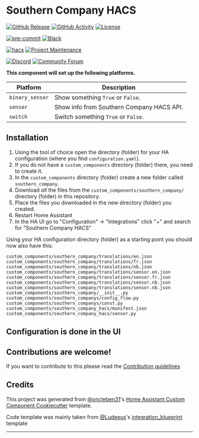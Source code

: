 # Southern Company HACS

[![GitHub Release][releases-shield]][releases]
[![GitHub Activity][commits-shield]][commits]
[![License][license-shield]](LICENSE)

[![pre-commit][pre-commit-shield]][pre-commit]
[![Black][black-shield]][black]

[![hacs][hacsbadge]][hacs]
[![Project Maintenance][maintenance-shield]][user_profile]

[![Discord][discord-shield]][discord]
[![Community Forum][forum-shield]][forum]

**This component will set up the following platforms.**

| Platform        | Description                               |
| --------------- | ----------------------------------------- |
| `binary_sensor` | Show something `True` or `False`.         |
| `sensor`        | Show info from Southern Company HACS API. |
| `switch`        | Switch something `True` or `False`.       |

## Installation

1. Using the tool of choice open the directory (folder) for your HA configuration (where you find `configuration.yaml`).
2. If you do not have a `custom_components` directory (folder) there, you need to create it.
3. In the `custom_components` directory (folder) create a new folder called `southern_company`.
4. Download _all_ the files from the `custom_components/southern_company/` directory (folder) in this repository.
5. Place the files you downloaded in the new directory (folder) you created.
6. Restart Home Assistant
7. In the HA UI go to "Configuration" -> "Integrations" click "+" and search for "Southern Company HACS"

Using your HA configuration directory (folder) as a starting point you should now also have this:

```text
custom_components/southern_company/translations/en.json
custom_components/southern_company/translations/fr.json
custom_components/southern_company/translations/nb.json
custom_components/southern_company/translations/sensor.en.json
custom_components/southern_company/translations/sensor.fr.json
custom_components/southern_company/translations/sensor.nb.json
custom_components/southern_company/translations/sensor.nb.json
custom_components/southern_company/__init__.py
custom_components/southern_companys/config_flow.py
custom_components/southern_companys/const.py
custom_components/southern_company_hacs/manifest.json
custom_components/southern_company_hacs/sensor.py
```

## Configuration is done in the UI

<!---->

## Contributions are welcome!

If you want to contribute to this please read the [Contribution guidelines](CONTRIBUTING.md)

## Credits

This project was generated from [@oncleben31](https://github.com/oncleben31)'s [Home Assistant Custom Component Cookiecutter](https://github.com/oncleben31/cookiecutter-homeassistant-custom-component) template.

Code template was mainly taken from [@Ludeeus](https://github.com/ludeeus)'s [integration_blueprint][integration_blueprint] template

---

[integration_blueprint]: https://github.com/custom-components/integration_blueprint
[black]: https://github.com/psf/black
[black-shield]: https://img.shields.io/badge/code%20style-black-000000.svg?style=for-the-badge
[buymecoffee]: https://www.buymeacoffee.com/LashL
[buymecoffeebadge]: https://img.shields.io/badge/buy%20me%20a%20coffee-donate-yellow.svg?style=for-the-badge
[commits-shield]: https://img.shields.io/github/commit-activity/y/Lash-L/southern-company-hacs.svg?style=for-the-badge
[commits]: https://github.com/Lash-L/southern-company-hacs/commits/main
[hacs]: https://hacs.xyz
[hacsbadge]: https://img.shields.io/badge/HACS-Custom-orange.svg?style=for-the-badge
[discord]: https://discord.gg/Qa5fW2R
[discord-shield]: https://img.shields.io/discord/330944238910963714.svg?style=for-the-badge
[exampleimg]: example.png
[forum-shield]: https://img.shields.io/badge/community-forum-brightgreen.svg?style=for-the-badge
[forum]: https://community.home-assistant.io/
[license-shield]: https://img.shields.io/github/license/Lash-L/southern-company-hacs.svg?style=for-the-badge
[maintenance-shield]: https://img.shields.io/badge/maintainer-%40Lash-L-blue.svg?style=for-the-badge
[pre-commit]: https://github.com/pre-commit/pre-commit
[pre-commit-shield]: https://img.shields.io/badge/pre--commit-enabled-brightgreen?style=for-the-badge
[releases-shield]: https://img.shields.io/github/release/Lash-L/southern-company-hacs.svg?style=for-the-badge
[releases]: https://github.com/Lash-L/southern-company-hacs/releases
[user_profile]: https://github.com/Lash-L
